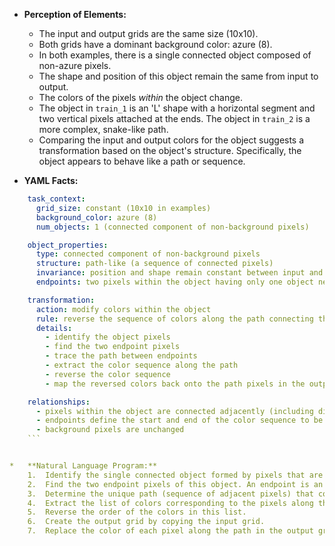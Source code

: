 *   **Perception of Elements:**
    *   The input and output grids are the same size (10x10).
    *   Both grids have a dominant background color: azure (8).
    *   In both examples, there is a single connected object composed of non-azure pixels.
    *   The shape and position of this object remain the same from input to output.
    *   The colors of the pixels *within* the object change.
    *   The object in `train_1` is an 'L' shape with a horizontal segment and two vertical pixels attached at the ends. The object in `train_2` is a more complex, snake-like path.
    *   Comparing the input and output colors for the object suggests a transformation based on the object's structure. Specifically, the object appears to behave like a path or sequence.

*   **YAML Facts:**
    
```yaml
    task_context:
      grid_size: constant (10x10 in examples)
      background_color: azure (8)
      num_objects: 1 (connected component of non-background pixels)

    object_properties:
      type: connected component of non-background pixels
      structure: path-like (a sequence of connected pixels)
      invariance: position and shape remain constant between input and output
      endpoints: two pixels within the object having only one object neighbor (degree 1 nodes in the object graph)

    transformation:
      action: modify colors within the object
      rule: reverse the sequence of colors along the path connecting the two endpoints
      details:
        - identify the object pixels
        - find the two endpoint pixels
        - trace the path between endpoints
        - extract the color sequence along the path
        - reverse the color sequence
        - map the reversed colors back onto the path pixels in the output grid

    relationships:
      - pixels within the object are connected adjacently (including diagonals)
      - endpoints define the start and end of the color sequence to be reversed
      - background pixels are unchanged
    ```


*   **Natural Language Program:**
    1.  Identify the single connected object formed by pixels that are not the background color (azure, 8).
    2.  Find the two endpoint pixels of this object. An endpoint is an object pixel connected to only one other object pixel (considering 8-way adjacency).
    3.  Determine the unique path (sequence of adjacent pixels) that connects these two endpoints within the object.
    4.  Extract the list of colors corresponding to the pixels along this path, starting from one endpoint and proceeding to the other.
    5.  Reverse the order of the colors in this list.
    6.  Create the output grid by copying the input grid.
    7.  Replace the color of each pixel along the path in the output grid with the color at the corresponding position in the reversed list. Keep all background pixels unchanged.